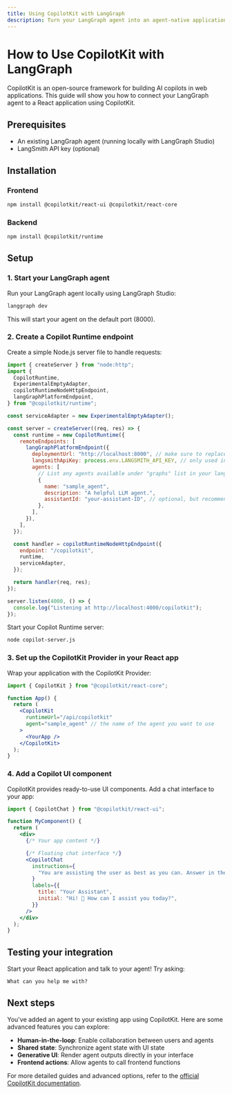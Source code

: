 ```yaml
---
title: Using CopilotKit with LangGraph
description: Turn your LangGraph agent into an agent-native application in minutes
---
```


# How to Use CopilotKit with LangGraph

CopilotKit is an open-source framework for building AI copilots in web applications. This guide will show you how to connect your LangGraph agent to a React application using CopilotKit.

## Prerequisites

- An existing LangGraph agent (running locally with LangGraph Studio)
- LangSmith API key (optional)

## Installation

### Frontend

```bash
npm install @copilotkit/react-ui @copilotkit/react-core
```

### Backend

```bash
npm install @copilotkit/runtime
```

## Setup

### 1. Start your LangGraph agent

Run your LangGraph agent locally using LangGraph Studio:

```bash
langgraph dev
```

This will start your agent on the default port (8000).

### 2. Create a Copilot Runtime endpoint

Create a simple Node.js server file to handle requests:

```javascript
import { createServer } from "node:http";
import {
  CopilotRuntime,
  ExperimentalEmptyAdapter,
  copilotRuntimeNodeHttpEndpoint,
  langGraphPlatformEndpoint,
} from "@copilotkit/runtime";

const serviceAdapter = new ExperimentalEmptyAdapter();

const server = createServer((req, res) => {
  const runtime = new CopilotRuntime({
    remoteEndpoints: [
      langGraphPlatformEndpoint({
        deploymentUrl: "http://localhost:8000", // make sure to replace with your real deployment url,
        langsmithApiKey: process.env.LANGSMITH_API_KEY, // only used in LangGraph Platform deployments
        agents: [
          // List any agents available under "graphs" list in your langgraph.json file; give each a description explaining when it should be called.
          {
            name: "sample_agent",
            description: "A helpful LLM agent.",
            assistantId: "your-assistant-ID", // optional, but recommended!
          },
        ],
      }),
    ],
  });

  const handler = copilotRuntimeNodeHttpEndpoint({
    endpoint: "/copilotkit",
    runtime,
    serviceAdapter,
  });

  return handler(req, res);
});

server.listen(4000, () => {
  console.log("Listening at http://localhost:4000/copilotkit");
});
```

Start your Copilot Runtime server:

```bash
node copilot-server.js
```

### 3. Set up the CopilotKit Provider in your React app

Wrap your application with the CopilotKit Provider:

```jsx
import { CopilotKit } from "@copilotkit/react-core";

function App() {
  return (
    <CopilotKit
      runtimeUrl="/api/copilotkit"
      agent="sample_agent" // the name of the agent you want to use
    >
      <YourApp />
    </CopilotKit>
  );
}
```

### 4. Add a Copilot UI component

CopilotKit provides ready-to-use UI components. Add a chat interface to your app:

```jsx
import { CopilotChat } from "@copilotkit/react-ui";

function MyComponent() {
  return (
    <div>
      {/* Your app content */}

      {/* Floating chat interface */}
      <CopilotChat
        instructions={
          "You are assisting the user as best as you can. Answer in the best way possible given the data you have."
        }
        labels={{
          title: "Your Assistant",
          initial: "Hi! 👋 How can I assist you today?",
        }}
      />
    </div>
  );
}
```

## Testing your integration

Start your React application and talk to your agent! Try asking:

```
What can you help me with?
```

## Next steps

You've added an agent to your existing app using CopilotKit. Here are some advanced features you can explore:

- **Human-in-the-loop**: Enable collaboration between users and agents
- **Shared state**: Synchronize agent state with UI state
- **Generative UI**: Render agent outputs directly in your interface
- **Frontend actions**: Allow agents to call frontend functions

For more detailed guides and advanced options, refer to the [official CopilotKit documentation](https://docs.copilotkit.ai/coagents/quickstart/langgraph).
